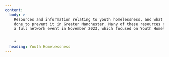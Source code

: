 ```yaml
---
content:
  body: >-
    Resources and information relating to youth homelessness, and what is being
    done to prevent it in Greater Manchester. Many of these resources came from
    a full network event in November 2023, which focused on Youth Homelessness


    *
  heading: Youth Homelessness
---
```

